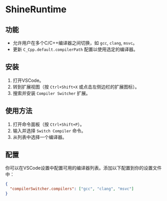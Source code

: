 # ShineRuntime

## 功能

- 允许用户在多个C/C++编译器之间切换，如 `gcc`, `clang`, `msvc`。
- 更新 `C_Cpp.default.compilerPath` 配置以使用选定的编译器。

## 安装

1. 打开VSCode。
2. 转到扩展视图（按 `Ctrl+Shift+X` 或点击左侧边栏的扩展图标）。
3. 搜索并安装 `Compiler Switcher` 扩展。

## 使用方法

1. 打开命令面板（按 `Ctrl+Shift+P`）。
2. 输入并选择 `Switch Compiler` 命令。
3. 从列表中选择一个编译器。

## 配置

你可以在VSCode设置中配置可用的编译器列表。添加以下配置到你的设置文件中：

```json
{
  "compilerSwitcher.compilers": ["gcc", "clang", "msvc"]
}
```
